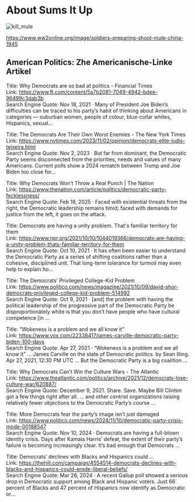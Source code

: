 # About Sums It Up 

![kill_mule](https://github.com/user-attachments/assets/0d3714bd-eda7-47ff-a91f-f3269079ae9b)

https://www.ww2online.org/image/soldiers-preparing-shoot-mule-china-1945 

## American Politics: Zhe Americanische-Linke Artikel 

Title: Why Democrats are so bad at politics - Financial Times  
Link: https://www.ft.com/content/5a7b2081-7049-4942-bdee-96499c3dab3b  
Search Engine Quote: Nov 18, 2021 · Many of President Joe Biden’s difficulties can be traced to his party’s habit of thinking about Americans in categories — suburban women, people of colour, blue-collar whites, Hispanics, sexual... 

Title: The Democrats Are Their Own Worst Enemies - The New York Times  
Link: https://www.nytimes.com/2023/11/02/opinion/democrats-elite-judis-teixeira.html  
Search Engine Quote: Nov 2, 2023 · But far from dominant, the Democratic Party seems disconnected from the priorities, needs and values of many Americans. Current polls show a 2024 rematch between Trump and Joe Biden too close for...

Title: Why Democrats Won’t Throw a Real Punch | The Nation  
Link: https://www.thenation.com/article/politics/democratic-party-fecklessness/  
Search Engine Quote: Feb 18, 2025 · Faced with existential threats from the right, the Democratic leadership remains timid; faced with demands for justice from the left, it goes on the attack.

Title: Democrats are having a unity problem. That's familiar territory for them  
Link: https://www.npr.org/2021/10/10/1044019366/democrats-are-having-a-unity-problem-thats-familiar-territory-for-them  
Search Engine Quote: Oct 10, 2021 · It has often been easier to understand the Democratic Party as a series of shifting coalitions rather than a cohesive, disciplined unit. That long-term tolerance for turmoil may even help to explain ho…

Title: The Democrats’ Privileged College-Kid Problem  
Link: https://www.politico.com/news/magazine/2021/10/09/david-shor-democrats-privileged-college-kid-problem-514992  
Search Engine Quote: Oct 9, 2021 · [and] the problem with having the political leadership of the progressive part of the Democratic Party be disproportionately white is that you don’t have people who have cultural competence [in ...

Title: “Wokeness is a problem and we all know it”  
Link: https://www.vox.com/22338417/james-carville-democratic-party-biden-100-days  
Search Engine Quote: Apr 27, 2021 · “Wokeness is a problem and we all know it” ... James Carville on the state of Democratic politics. by Sean Illing. Apr 27, 2021, 12:30 PM UTC ... But the Democratic Party is a big coalition ...

Title: Why Democrats Can't Win the Culture Wars - The Atlantic  
Link: https://www.theatlantic.com/politics/archive/2021/12/democrats-lose-culture-war/620887/  
Search Engine Quote: December 9, 2021. Share. Save. Maybe Bill Clinton got a few things right after all. ... and other centrist organizations raising relatively fewer objections to the Democratic Party’s course ...

Title: More Democrats fear the party’s image isn’t just damaged  
Link: https://www.politico.com/news/2024/11/10/democratic-party-crisis-mode-00188547  
Search Engine Quote: Nov 10, 2024 · Democrats are having a full-blown identity crisis. Days after Kamala Harris’ defeat, the extent of their party’s failure is becoming increasingly clear. It’s bad enough that Democrats …

Title: Democrats’ declines with Blacks and Hispanics could …  
Link: https://thehill.com/campaign/4554514-democrats-declines-with-blacks-and-hispanics-could-erode-liberal-beliefs/  
Search Engine Quote: Mar 26, 2024 · A recent Gallup poll showed a serious drop in Democratic support among Black and Hispanic voters. Just 66 percent of Blacks and 47 percent of Hispanics now identify as Democratic or...
